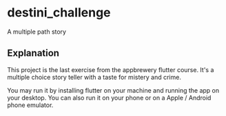 # destini_challenge

A multiple path story

## Explanation

This project is the last exercise from the appbrewery flutter course.
It's a multiple choice story teller with a taste for mistery and crime.

You may run it by installing flutter on your machine and running the app on your desktop.
You can also run it on your phone or on a Apple / Android phone emulator.